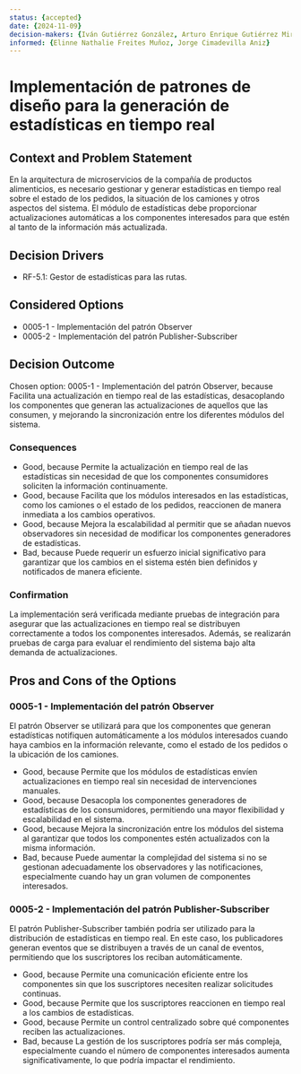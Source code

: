 ```yaml
---
status: {accepted}
date: {2024-11-09}
decision-makers: {Iván Gutiérrez González, Arturo Enrique Gutiérrez Mirandona}
informed: {Elinne Nathalie Freites Muñoz, Jorge Cimadevilla Aniz}
---
```


# Implementación de patrones de diseño para la generación de estadísticas en tiempo real

## Context and Problem Statement

En la arquitectura de microservicios de la compañía de productos alimenticios, es necesario gestionar y generar estadísticas en tiempo real sobre el estado de los pedidos, la situación de los camiones y otros aspectos del sistema. El módulo de estadísticas debe proporcionar actualizaciones automáticas a los componentes interesados para que estén al tanto de la información más actualizada.

## Decision Drivers

* RF-5.1: Gestor de estadísticas para las rutas.

## Considered Options

* 0005-1 - Implementación del patrón Observer
* 0005-2 - Implementación del patrón Publisher-Subscriber

## Decision Outcome

Chosen option: 0005-1 - Implementación del patrón Observer, because Facilita una actualización en tiempo real de las estadísticas, desacoplando los componentes que generan las actualizaciones de aquellos que las consumen, y mejorando la sincronización entre los diferentes módulos del sistema.

### Consequences

* Good, because Permite la actualización en tiempo real de las estadísticas sin necesidad de que los componentes consumidores soliciten la información continuamente.
* Good, because Facilita que los módulos interesados en las estadísticas, como los camiones o el estado de los pedidos, reaccionen de manera inmediata a los cambios operativos.
* Good, because Mejora la escalabilidad al permitir que se añadan nuevos observadores sin necesidad de modificar los componentes generadores de estadísticas.
* Bad, because Puede requerir un esfuerzo inicial significativo para garantizar que los cambios en el sistema estén bien definidos y notificados de manera eficiente.

### Confirmation

La implementación será verificada mediante pruebas de integración para asegurar que las actualizaciones en tiempo real se distribuyen correctamente a todos los componentes interesados. Además, se realizarán pruebas de carga para evaluar el rendimiento del sistema bajo alta demanda de actualizaciones.

## Pros and Cons of the Options

### 0005-1 - Implementación del patrón Observer

El patrón Observer se utilizará para que los componentes que generan estadísticas notifiquen automáticamente a los módulos interesados cuando haya cambios en la información relevante, como el estado de los pedidos o la ubicación de los camiones.

* Good, because Permite que los módulos de estadísticas envíen actualizaciones en tiempo real sin necesidad de intervenciones manuales.
* Good, because Desacopla los componentes generadores de estadísticas de los consumidores, permitiendo una mayor flexibilidad y escalabilidad en el sistema.
* Good, because Mejora la sincronización entre los módulos del sistema al garantizar que todos los componentes estén actualizados con la misma información.
* Bad, because Puede aumentar la complejidad del sistema si no se gestionan adecuadamente los observadores y las notificaciones, especialmente cuando hay un gran volumen de componentes interesados.

### 0005-2 - Implementación del patrón Publisher-Subscriber

El patrón Publisher-Subscriber también podría ser utilizado para la distribución de estadísticas en tiempo real. En este caso, los publicadores generan eventos que se distribuyen a través de un canal de eventos, permitiendo que los suscriptores los reciban automáticamente.

* Good, because Permite una comunicación eficiente entre los componentes sin que los suscriptores necesiten realizar solicitudes continuas.
* Good, because Permite que los suscriptores reaccionen en tiempo real a los cambios de estadísticas.
* Good, because Permite un control centralizado sobre qué componentes reciben las actualizaciones.
* Bad, because La gestión de los suscriptores podría ser más compleja, especialmente cuando el número de componentes interesados aumenta significativamente, lo que podría impactar el rendimiento.